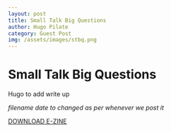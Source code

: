 ```yaml
---
layout: post
title: Small Talk Big Questions
author: Hugo Pilate
category: Guest Post
img: /assets/images/stbq.png
---
```


# Small Talk Big Questions

Hugo to add write up

*filename date to changed as per whenever we post it*

[DOWNLOAD E-ZINE](/assets/SmallTalkBigQuestions_CoPojam2020.pdf)

